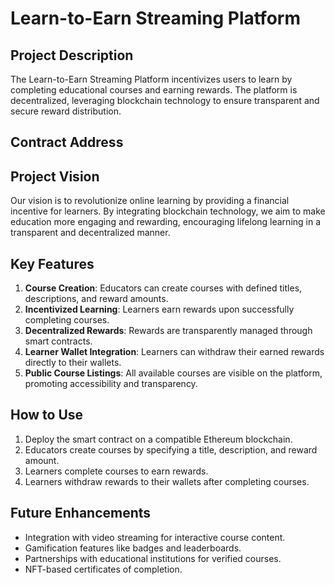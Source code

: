 # Learn-to-Earn Streaming Platform

## Project Description
The Learn-to-Earn Streaming Platform incentivizes users to learn by completing educational courses and earning rewards. The platform is decentralized, leveraging blockchain technology to ensure transparent and secure reward distribution.

## Contract Address


## Project Vision
Our vision is to revolutionize online learning by providing a financial incentive for learners. By integrating blockchain technology, we aim to make education more engaging and rewarding, encouraging lifelong learning in a transparent and decentralized manner.

## Key Features

1. **Course Creation**: Educators can create courses with defined titles, descriptions, and reward amounts.
2. **Incentivized Learning**: Learners earn rewards upon successfully completing courses.
3. **Decentralized Rewards**: Rewards are transparently managed through smart contracts.
4. **Learner Wallet Integration**: Learners can withdraw their earned rewards directly to their wallets.
5. **Public Course Listings**: All available courses are visible on the platform, promoting accessibility and transparency.

## How to Use
1. Deploy the smart contract on a compatible Ethereum blockchain.
2. Educators create courses by specifying a title, description, and reward amount.
3. Learners complete courses to earn rewards.
4. Learners withdraw rewards to their wallets after completing courses.

## Future Enhancements
- Integration with video streaming for interactive course content.
- Gamification features like badges and leaderboards.
- Partnerships with educational institutions for verified courses.
- NFT-based certificates of completion.
